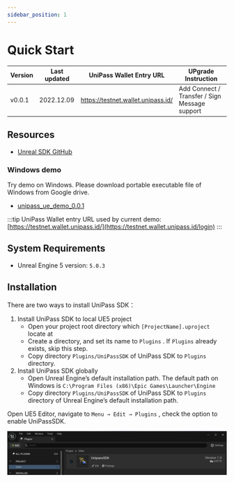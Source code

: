 ```yaml
---
sidebar_position: 1
---
```


# Quick Start


| Version | Last updated | UniPass Wallet Entry URL | UPgrade Instruction |
| --- | --- | --- | --- |
| v0.0.1 | 2022.12.09 | https://testnet.wallet.unipass.id/ | Add Connect / Transfer / Sign Message support |


## Resources

- [Unreal SDK GitHub](https://github.com/UniPassID/Unipass-UE-SDK)

### Windows demo

Try demo on Windows. Please download portable executable file of Windows from Google drive.

- [unipass_ue_demo_0.0.1](https://drive.google.com/file/d/1lOWhpTuqQ8RXe9W5eC6XWx93vHM7vXxF/view?usp=sharing)

:::tip
UniPass Wallet entry URL used by current demo: [https://testnet.wallet.unipass.id/](https://testnet.wallet.unipass.id/login)
:::

## System Requirements

- Unreal Engine 5 version: `5.0.3`

## Installation

There are two ways to install UniPass SDK：

1. Install UniPass SDK to local UE5 project
    - Open your project root directory which `[ProjectName].uproject` locate at
    - Create a directory, and set its name to `Plugins` . If `Plugins` already exists, skip this step.
    - Copy directory `Plugins/UniPassSDK` of UniPass SDK to `Plugins` directory.
2. Install UniPass SDK globally
    - Open Unreal Engine’s default installation path. The default path on Windows is `C:\Program Files (x86)\Epic Games\Launcher\Engine`
    - Copy directory `Plugins/UniPassSDK` of UniPass SDK to `Plugins` directory of Unreal Engine’s default installation path.


Open UE5 Editor, navigate to `Menu → Edit → Plugins` , check the option to enable UniPassSDK.

![set up Unipass SDK](./img/unreal-setup.png)
